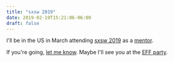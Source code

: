 ```yaml
---
title: "sxsw 2019"
date: 2019-02-19T15:21:06-06:00
draft: false
---
```


I'll be in the US in March attending [sxsw 2019](https://www.sxsw.com/) as a [mentor](http://schedule.sxsw.com/2019/events/PP100992).

If you're going, [let me know](https://keybase.io/rjrbt/). Maybe I'll see you at the [EFF party](https://www.meetup.com/EFF-Austin/events/258945670/).
